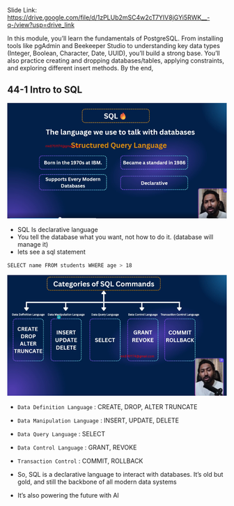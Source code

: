 
Slide Link: https://drive.google.com/file/d/1zPLUb2mSC4w2cT7YIV8jGYi5RWK__-q-/view?usp=drive_link

In this module, you’ll learn the fundamentals of PostgreSQL. From installing tools like pgAdmin and Beekeeper Studio to understanding key data types (Integer, Boolean, Character, Date, UUID), you’ll build a strong base. You’ll also practice creating and dropping databases/tables, applying constraints, and exploring different insert methods.
By the end,
## 44-1 Intro to SQL
![alt text](image.png)
- SQL Is declarative language
- You tell the database what you want, not how to do it. (database will manage it)
- lets see a sql statement
```bash
SELECT name FROM students WHERE age > 18 
```
![alt text](image-1.png)
- `Data Definition Language` :  CREATE, DROP, ALTER TRUNCATE
- `Data Manipulation Language` : INSERT, UPDATE, DELETE
- `Data Query Language` : SELECT
- `Data Control Language` : GRANT, REVOKE
- `Transaction Control` : COMMIT, ROLLBACK

- So, SQL is a declarative language to interact with databases. It’s old but gold, and still the backbone of all modern data systems
- It’s also powering the future with AI